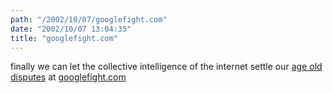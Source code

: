 ```yaml
---
path: "/2002/10/07/googlefight.com" 
date: "2002/10/07 13:04:35" 
title: "googlefight.com" 
---
```

<p>finally we can let the collective intelligence of the internet settle our <a href="http://www.googlefight.com/cgi-bin/compare.pl?q1=shampoo&amp;q2=conditioner&amp;compare=1&amp;langue=us" title="shampoo vs. conditioner">age old disputes</a> at <a href="http://www.googlefight.com">googlefight.com</a></p>